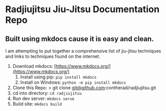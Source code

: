 # Radjiujitsu Jiu-Jitsu Documentation Repo
## Built using mkdocs cause it is easy and clean. 

I am attempting to put together a comprehensive list of jiu-jitsu techniques and links to techniques found on the internet. 

1. Download mkdocs: [https://www.mkdocs.org/](https://www.mkdocs.org/)
   1. Install using pip: `pip install mkdocs`
   2. Install on Windows: `python -m pip install mkdocs`
2. Clone this Repo: > git clone git@github.com:contherad/radjiujitsu.git
3. cd into directory: `cd radjiujitsu`
4. Run dev server: `mkdocs serve`
5. Build site: `mkdocs build`